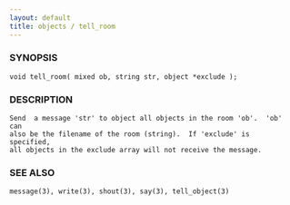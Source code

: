 ```yaml
---
layout: default
title: objects / tell_room
---
```


### SYNOPSIS

    void tell_room( mixed ob, string str, object *exclude );


### DESCRIPTION

    Send  a message 'str' to object all objects in the room 'ob'.  'ob' can
    also be the filename of the room (string).  If 'exclude' is  specified,
    all objects in the exclude array will not receive the message.


### SEE ALSO

    message(3), write(3), shout(3), say(3), tell_object(3)
